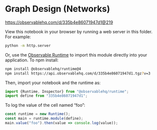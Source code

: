 # Graph Design (Networks)

https://observablehq.com/d/335b4e86071947d1@219

View this notebook in your browser by running a web server in this folder. For
example:

~~~sh
python -m http.server
~~~

Or, use the [Observable Runtime](https://github.com/observablehq/runtime) to
import this module directly into your application. To npm install:

~~~sh
npm install @observablehq/runtime@4
npm install https://api.observablehq.com/d/335b4e86071947d1.tgz?v=3
~~~

Then, import your notebook and the runtime as:

~~~js
import {Runtime, Inspector} from "@observablehq/runtime";
import define from "335b4e86071947d1";
~~~

To log the value of the cell named “foo”:

~~~js
const runtime = new Runtime();
const main = runtime.module(define);
main.value("foo").then(value => console.log(value));
~~~
